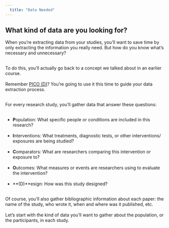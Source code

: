 ```yaml
---
  title: "Data Needed"
---
```



## What kind of data are you looking for?

When you’re extracting data from your studies, you’ll want to save time by only extracting the information you really need. But how do you know what’s necessary and unnecessary? <br><br>

To do this, you’ll actually go back to a concept we talked about in an earlier course.
<br><br>
Remember [PICO (D)](https://evsynthacademy.github.io/pico-d/)? You’re going to use it this time to guide your data extraction process. <br><br>

For every research study, you’ll gather data that answer these questions:<br><br>

- **P**opulation: What specific people or conditions are included in this research?<br><br>
- **I**nterventions: What treatments, diagnostic tests, or other interventions/ exposures are being studied? <br><br>
- **C**omparators: What are researchers comparing this intervention or exposure to? <br><br>
- **O**utcomes: What measures or events are researchers using to evaluate the intervention?  <br><br>
- **(D)**esign: How was this study designed?<br><br>

Of course, you’ll also gather bibliographic information about each paper: the name of the study, who wrote it, when and where was it published, etc.
<br><br>
Let’s start with the kind of data you’ll want to gather about the population, or the participants, in each study.
